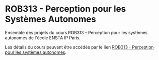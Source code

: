 # ROB313 - Perception pour les Systèmes Autonomes

Ensemble des projets du cours ROB313 - Perception pour les systèmes autonomes de l'école ENSTA IP Paris.

Les détails du cours peuvent être accédés par le lien [ROB313 - Perception pour les systèmes autonomes](https://synapses.ensta-paris.fr/catalogue/2019-2020/ue/4082/ROB313-perception-pour-les-systemes-autonomes).
